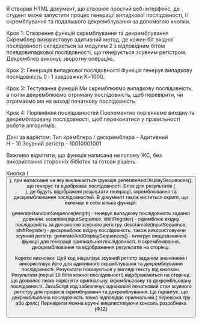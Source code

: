 Я створив HTML документ, що створює простий веб-інтерфейс, де студент може запустити процес генерації випадкової послідовності, її скремблування та подальшого декремблування за допомогою кнопки. 

Крок 1: Створення функцій скремблування та декремблування
Скремблер використовує адитивний метод, де кожен біт вхідної послідовності складається за модулем 2 з відповідним бітом псевдовипадкової послідовності, що генерується зсувним регістром. Декремблер виконує зворотну операцію.

Крок 2: Генерація випадкової послідовності
Функція генерує випадкову послідовність 0 і 1 завдовжки K=1000.

Крок 3: Тестування функцій
Ми скремблюємо випадкову послідовність, а потім декремблюємо отриману послідовність, щоб перевірити, чи отримаємо ми на виході початкову послідовність.

Крок 4: Порівняння послідовностей
Поелементно порівняємо вихідну та декрембліровану послідовності, щоб переконатися у правильності роботи алгоритмів.

Дані за варінтом:
Тип кремблера / дескремблера - Адитивний  
Н - 10 
Зсувний регістр - 10010001001 

Важливо відмітити, що функція написана на голому ЖС, без використання сторонніх бібіотек та готови рішень.

Кнопка (<button>), при натисканні на яку викликається функція generateAndDisplaySequences(), що генерує та відображає послідовності.
Блок для результатів (<div id="results">), де будуть відображені результати генерації, скремблювання та дескремблювання послідовностей.
В документі також міститься скрипт, що включає в себе кілька функцій:

generateRandomSequence(length) - генерує випадкову послідовність заданої довжини.
scramble(inputSequence, shiftRegister) - скремблює вхідну послідовність за допомогою зсувного регістру.
descramble(inputSequence, shiftRegister) - дескремблює вхідну послідовність, також використовуючи зсувний регістр.
generateAndDisplaySequences() - інтегрує вищезазначені функції для генерації оригінальної послідовності, її скремблювання, дескремблювання та відображення результатів на сторінці.

Короткі висновки:
Цей код ініціалізує зсувний регістр заданим значенням і використовує його для адитивного скремблування та декремблування послідовності. Результати показуються у вигляді тексту під кнопкою. 
Результати (перші 10 бітів кожної послідовності) відображаються на сторінці, що дозволяє легко порівняти оригінальну, скрембльовану та декрембльовану послідовності.
JavaScript код забезпечує однаковий початковий стан зсувного регістру для процесів скремблування та декремблування. Це гарантує, що декрембльована послідовність точно відповідає оригінальній.( перевірка тру або фолс)
Перевірити можна вручні викрпистовуючи консоль розробника (Ф12)

